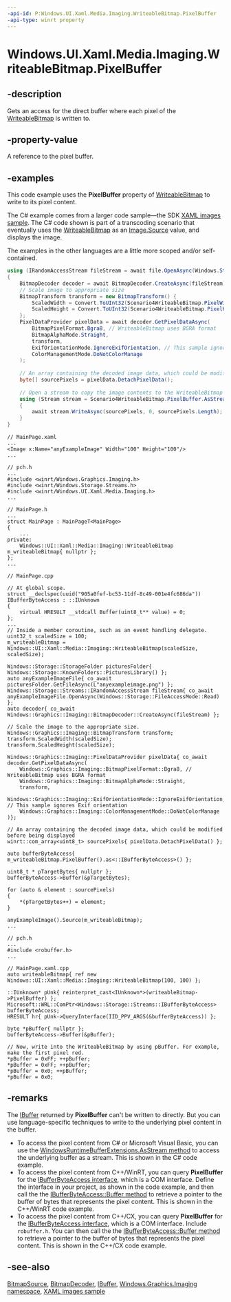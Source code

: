 ```yaml
---
-api-id: P:Windows.UI.Xaml.Media.Imaging.WriteableBitmap.PixelBuffer
-api-type: winrt property
---
```


<!-- Property syntax
public Windows.Storage.Streams.IBuffer PixelBuffer { get; }
-->

# Windows.UI.Xaml.Media.Imaging.WriteableBitmap.PixelBuffer

## -description
Gets an access for the direct buffer where each pixel of the [WriteableBitmap](writeablebitmap.md) is written to.

## -property-value
A reference to the pixel buffer.

## -examples
This code example uses the **PixelBuffer** property of [WriteableBitmap](writeablebitmap.md) to write to its pixel content.

The C# example comes from a larger code sample&mdash;the SDK [XAML images sample](https://go.microsoft.com/fwlink/p/?linkid=238575). The C# code shown is part of a transcoding scenario that eventually uses the [WriteableBitmap](writeablebitmap.md) as an [Image.Source](../windows.ui.xaml.controls/image_source.md) value, and displays the image.

The examples in the other languages are a little more scoped and/or self-contained.

```csharp
using (IRandomAccessStream fileStream = await file.OpenAsync(Windows.Storage.FileAccessMode.Read)) 
{
    BitmapDecoder decoder = await BitmapDecoder.CreateAsync(fileStream); 
    // Scale image to appropriate size 
    BitmapTransform transform = new BitmapTransform() {  
        ScaledWidth = Convert.ToUInt32(Scenario4WriteableBitmap.PixelWidth), 
        ScaledHeight = Convert.ToUInt32(Scenario4WriteableBitmap.PixelHeight)
    }; 
    PixelDataProvider pixelData = await decoder.GetPixelDataAsync( 
        BitmapPixelFormat.Bgra8, // WriteableBitmap uses BGRA format 
        BitmapAlphaMode.Straight, 
        transform, 
        ExifOrientationMode.IgnoreExifOrientation, // This sample ignores Exif orientation 
        ColorManagementMode.DoNotColorManage
    ); 
 
    // An array containing the decoded image data, which could be modified before being displayed 
    byte[] sourcePixels = pixelData.DetachPixelData(); 
 
    // Open a stream to copy the image contents to the WriteableBitmap's pixel buffer 
    using (Stream stream = Scenario4WriteableBitmap.PixelBuffer.AsStream()) 
    { 
        await stream.WriteAsync(sourcePixels, 0, sourcePixels.Length); 
    }                     
}
```

```cppwinrt
// MainPage.xaml
...
<Image x:Name="anyExampleImage" Width="100" Height="100"/>
...

// pch.h
...
#include <winrt/Windows.Graphics.Imaging.h>
#include <winrt/Windows.Storage.Streams.h>
#include <winrt/Windows.UI.Xaml.Media.Imaging.h>
...

// MainPage.h
...
struct MainPage : MainPageT<MainPage>
{
    ...
private:
    Windows::UI::Xaml::Media::Imaging::WriteableBitmap m_writeableBitmap{ nullptr };
};
...

// MainPage.cpp

// At global scope.
struct __declspec(uuid("905a0fef-bc53-11df-8c49-001e4fc686da")) IBufferByteAccess : ::IUnknown
{
    virtual HRESULT __stdcall Buffer(uint8_t** value) = 0;
};
...
// Inside a member coroutine, such as an event handling delegate.
uint32_t scaledSize = 100;
m_writeableBitmap = Windows::UI::Xaml::Media::Imaging::WriteableBitmap(scaledSize, scaledSize);

Windows::Storage::StorageFolder picturesFolder{ Windows::Storage::KnownFolders::PicturesLibrary() };
auto anyExampleImageFile{ co_await picturesFolder.GetFileAsync(L"anyexampleimage.png") };
Windows::Storage::Streams::IRandomAccessStream fileStream{ co_await anyExampleImageFile.OpenAsync(Windows::Storage::FileAccessMode::Read) };
auto decoder{ co_await Windows::Graphics::Imaging::BitmapDecoder::CreateAsync(fileStream) };

// Scale the image to the appropriate size.
Windows::Graphics::Imaging::BitmapTransform transform;
transform.ScaledWidth(scaledSize);
transform.ScaledHeight(scaledSize);

Windows::Graphics::Imaging::PixelDataProvider pixelData{ co_await decoder.GetPixelDataAsync(
    Windows::Graphics::Imaging::BitmapPixelFormat::Bgra8, // WriteableBitmap uses BGRA format 
    Windows::Graphics::Imaging::BitmapAlphaMode::Straight,
    transform,
    Windows::Graphics::Imaging::ExifOrientationMode::IgnoreExifOrientation, // This sample ignores Exif orientation 
    Windows::Graphics::Imaging::ColorManagementMode::DoNotColorManage
)};

// An array containing the decoded image data, which could be modified before being displayed 
winrt::com_array<uint8_t> sourcePixels{ pixelData.DetachPixelData() };

auto bufferByteAccess{ m_writeableBitmap.PixelBuffer().as<::IBufferByteAccess>() };

uint8_t * pTargetBytes{ nullptr };
bufferByteAccess->Buffer(&pTargetBytes);

for (auto & element : sourcePixels)
{
    *(pTargetBytes++) = element;
}

anyExampleImage().Source(m_writeableBitmap);
...
```

```cppcx
// pch.h
...
#include <robuffer.h>
...

// MainPage.xaml.cpp
auto writeableBitmap{ ref new Windows::UI::Xaml::Media::Imaging::WriteableBitmap(100, 100) };

::IUnknown* pUnk{ reinterpret_cast<IUnknown*>(writeableBitmap->PixelBuffer) };
Microsoft::WRL::ComPtr<Windows::Storage::Streams::IBufferByteAccess> bufferByteAccess;
HRESULT hr{ pUnk->QueryInterface(IID_PPV_ARGS(&bufferByteAccess)) };

byte *pBuffer{ nullptr };
bufferByteAccess->Buffer(&pBuffer);

// Now, write into the WriteableBitmap by using pBuffer. For example, make the first pixel red.
*pBuffer = 0xFF; ++pBuffer;
*pBuffer = 0xFF; ++pBuffer;
*pBuffer = 0x0; ++pBuffer;
*pBuffer = 0x0;
```

## -remarks
The [IBuffer](/uwp/api/windows.storage.streams.ibuffer) returned by **PixelBuffer** can't be written to directly. But you can use language-specific techniques to write to the underlying pixel content in the buffer.

- To access the pixel content from C# or Microsoft Visual Basic, you can use the [WindowsRuntimeBufferExtensions.AsStream method](/dotnet/api/system.runtime.interopservices.windowsruntime.windowsruntimebufferextensions.asstream?view=dotnet-uwp-10.0) to access the underlying buffer as a stream. This is shown in the C# code example.
- To access the pixel content from C++/WinRT, you can query **PixelBuffer** for the [IBufferByteAccess interface](/previous-versions/hh846267(v%3Dvs.85)), which is a COM interface. Define the interface in your project, as shown in the code example, and then call the the [IBufferByteAccess::Buffer method](/previous-versions/hh846268%28v%3dvs.85%29) to retrieve a pointer to the buffer of bytes that represents the pixel content. This is shown in the C++/WinRT code example.
- To access the pixel content from C++/CX, you can query **PixelBuffer** for the [IBufferByteAccess interface](/previous-versions/hh846267(v%3Dvs.85)), which is a COM interface. Include `robuffer.h`. You can then call the the [IBufferByteAccess::Buffer method](/previous-versions/hh846268%28v%3dvs.85%29) to retrieve a pointer to the buffer of bytes that represents the pixel content. This is shown in the C++/CX code example.

## -see-also
[BitmapSource](bitmapsource.md), [BitmapDecoder](../windows.graphics.imaging/bitmapdecoder.md), [IBuffer](/uwp/api/windows.storage.streams.ibuffer), [Windows.Graphics.Imaging namespace](../windows.graphics.imaging/windows_graphics_imaging.md), [XAML images sample](https://go.microsoft.com/fwlink/p/?linkid=238575)
